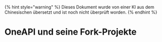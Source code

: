 
{% hint style="warning" %}
Dieses Dokument wurde von einer KI aus dem Chinesischen übersetzt und ist noch nicht überprüft worden.
{% endhint %}

# OneAPI und seine Fork-Projekte